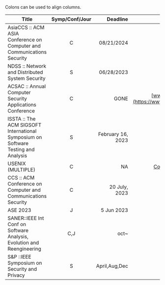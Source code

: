 Colons can be used to align columns.

| Title        | Symp/Conf/Jour         |   Deadline    | Link  |
| --------------------------- |:----:| -----------------------:|---:|
|AsiaCCS  ::  ACM ASIA Conference on Computer and Communications Security |    C        |    08/21/2024        |		[AsiaCCS](https://asiaccs2024.sutd.edu.sg/)		|
|NDSS ::    Network and Distributed System Security |   S   |    06/28/2023 | [ndss24](https://www.ndss-symposium.org/ndss2024/)|
|ACSAC  ::    Annual Computer Security Applications Conference | C |  GONE | [www.acsac.org](https://www.acsac.org/)|
|ISSTA :: The ACM SIGSOFT International Symposium on Software Testing and Analysis |S| February 16, 2023| [ISSTA2003](https://conf.researchr.org/home/issta-2023)|
|USENIX (MULTIPLE)|C|NA|[Conferences list](https://www.usenix.org/conferences)|
|CCS :: ACM Conference on Computer and Communications Security  |C|20 July, 2023| [CCS2023](https://www.sigsac.org/ccs/CCS2023/)|
|ASE 2023|J|5 Jun 2023|[ase-2023](https://conf.researchr.org/track/ase-2023/ase-2023-journal-first-papers)|
|SANER::IEEE Int Conf on Software Analysis, Evolution and Reengineering |C,J | oct~ |[SANER24](https://conf.researchr.org/home/saner-2024)|
|S&P ::IEEE Symposium on Security and Privacy|S|April,Aug,Dec|[S&P 24](https://sp2024.ieee-security.org/cfpapers.html)|


